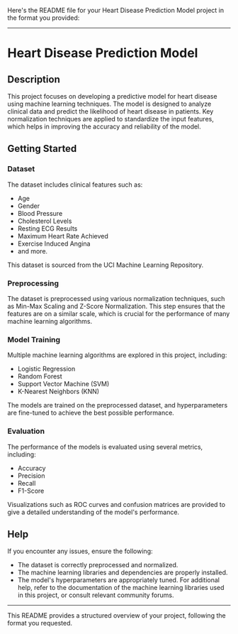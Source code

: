 Here's the README file for your Heart Disease Prediction Model project in the format you provided:

---

# Heart Disease Prediction Model

## Description
This project focuses on developing a predictive model for heart disease using machine learning techniques. The model is designed to analyze clinical data and predict the likelihood of heart disease in patients. Key normalization techniques are applied to standardize the input features, which helps in improving the accuracy and reliability of the model.

## Getting Started

### Dataset
The dataset includes clinical features such as:
- Age
- Gender
- Blood Pressure
- Cholesterol Levels
- Resting ECG Results
- Maximum Heart Rate Achieved
- Exercise Induced Angina
- and more.

This dataset is sourced from the UCI Machine Learning Repository.

### Preprocessing
The dataset is preprocessed using various normalization techniques, such as Min-Max Scaling and Z-Score Normalization. This step ensures that the features are on a similar scale, which is crucial for the performance of many machine learning algorithms.

### Model Training
Multiple machine learning algorithms are explored in this project, including:
- Logistic Regression
- Random Forest
- Support Vector Machine (SVM)
- K-Nearest Neighbors (KNN)

The models are trained on the preprocessed dataset, and hyperparameters are fine-tuned to achieve the best possible performance.

### Evaluation
The performance of the models is evaluated using several metrics, including:
- Accuracy
- Precision
- Recall
- F1-Score

Visualizations such as ROC curves and confusion matrices are provided to give a detailed understanding of the model's performance.

## Help
If you encounter any issues, ensure the following:
- The dataset is correctly preprocessed and normalized.
- The machine learning libraries and dependencies are properly installed.
- The model's hyperparameters are appropriately tuned.
For additional help, refer to the documentation of the machine learning libraries used in this project, or consult relevant community forums.

---

This README provides a structured overview of your project, following the format you requested.

